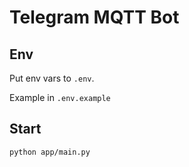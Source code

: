 # Telegram MQTT Bot

## Env
Put env vars to `.env`.

Example in `.env.example`

## Start
`python app/main.py`
